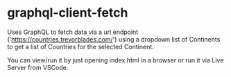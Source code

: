 # graphql-client-fetch

Uses GraphQL to fetch data via a url endpoint ('https://countries.trevorblades.com/') using a dropdown list of Continents to get a list of Countries for the selected Continent.

You can view/run it by just opening index.html in a browser or run it via Live Server from VSCode.
